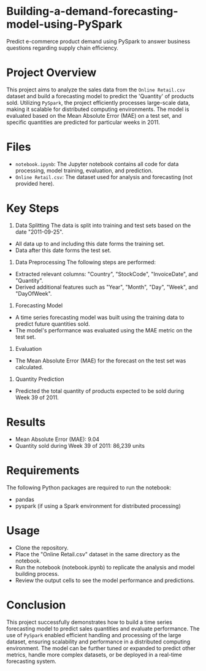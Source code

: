 # Building-a-demand-forecasting-model-using-PySpark
Predict e-commerce product demand using PySpark to answer business questions regarding supply chain efficiency.

# Project Overview
This project aims to analyze the sales data from the `Online Retail.csv` dataset and build a forecasting model to predict the 'Quantity' of products sold. Utilizing `PySpark`, the project efficiently processes large-scale data, making it scalable for distributed computing environments. The model is evaluated based on the Mean Absolute Error (MAE) on a test set, and specific quantities are predicted for particular weeks in 2011.

# Files
* `notebook.ipynb`: The Jupyter notebook contains all code for data processing, model training, evaluation, and prediction.
* `Online Retail.csv`: The dataset used for analysis and forecasting (not provided here).

# Key Steps
1. Data Splitting
The data is split into training and test sets based on the date "2011-09-25".
  * All data up to and including this date forms the training set.
  * Data after this date forms the test set.
1. Data Preprocessing
The following steps are performed:
  * Extracted relevant columns: "Country", "StockCode", "InvoiceDate", and "Quantity".
  * Derived additional features such as "Year", "Month", "Day", "Week", and "DayOfWeek".
1. Forecasting Model
  * A time series forecasting model was built using the training data to predict future quantities sold.
  * The model's performance was evaluated using the MAE metric on the test set.
1. Evaluation
  * The Mean Absolute Error (MAE) for the forecast on the test set was calculated.
1. Quantity Prediction
  * Predicted the total quantity of products expected to be sold during Week 39 of 2011.

# Results
* Mean Absolute Error (MAE): 9.04
* Quantity sold during Week 39 of 2011: 86,239 units

# Requirements
The following Python packages are required to run the notebook:
* pandas
* pyspark (if using a Spark environment for distributed processing)

# Usage
* Clone the repository.
* Place the "Online Retail.csv" dataset in the same directory as the notebook.
* Run the notebook (notebook.ipynb) to replicate the analysis and model building process.
* Review the output cells to see the model performance and predictions.

# Conclusion
This project successfully demonstrates how to build a time series forecasting model to predict sales quantities and evaluate performance. The use of `PySpark` enabled efficient handling and processing of the large dataset, ensuring scalability and performance in a distributed computing environment. The model can be further tuned or expanded to predict other metrics, handle more complex datasets, or be deployed in a real-time forecasting system.
